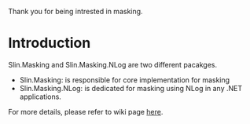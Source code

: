 
Thank you for being intrested in masking. 

# Introduction
Slin.Masking and Slin.Masking.NLog are two different pacakges.
 * Slin.Masking: is responsible for core implementation for masking
 * Slin.Masking.NLog: is dedicated for masking using NLog in any .NET applications.


For more details, please refer to wiki page [here](https://github.com/sw0/Slin.Masking/wiki).
